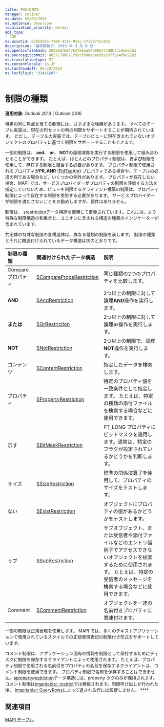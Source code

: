 ```yaml
---
title: 制限の種類
manager: soliver
ms.date: 03/09/2015
ms.audience: Developer
localization_priority: Normal
api_type:
- COM
ms.assetid: 0d3bd58b-7100-4117-91ac-27139715c85b
description: '最終更新日: 2015 年 3 月 9 日'
ms.openlocfilehash: 28159dfb947b4fb0ea54680627588b7c10bee3b3
ms.sourcegitcommit: 8657170d071f9bcf680aba50b9c07f2a4fb82283
ms.translationtype: MT
ms.contentlocale: ja-JP
ms.lasthandoff: 04/28/2019
ms.locfileid: "33416287"
---
```

# <a name="types-of-restrictions"></a>制限の種類

  
  
**適用対象**: Outlook 2013 | Outlook 2016 
  
特定の列に焦点を当てる制限には、さまざまな種類があります。 すべてのテーブル実装は、現在の列セットの列の制限をサポートすることが期待されています。 ただし、テーブルの実装では、テーブルビューに現在含まれていないオブジェクトのプロパティに基づく制限をサポートすることもできます。
  
一部の制限は、 **and**、 **or**、 **NOT**の論理演算を実行する制限を使用して組み合わせることができます。 たとえば、ほとんどのプロパティ制限は、**および**制限を使用して、存在する制限と結合する必要があります。 プロパティ制限で使用されるプロパティが**PR_ANR** ([PidTagAnr](pidtaganr-canonical-property.md)) プロパティである場合や、テーブルの必須の列である場合など、いくつかの例外があります。 プロパティが存在しない場合、MAPI では、サービスプロバイダーがプロパティの制限を評価する方法を指定していないため、ビューを制限するクライアント構築の制限は、プロパティ制限によって存在する制限を使用する必要があります。 サービスプロバイダーが制限を満たさないことをお勧めしますが、要件はありません。 
  
制限は、 [srestriction](srestriction.md)データ構造を使用して定義されています。これには、より特殊な制限構造の和集合と、ユニオンに含まれる構造の種類のインジケーターが含まれています。 
  
共用体の特殊な制限の各構造体は、異なる種類の制限を表します。 制限の種類とそれに関連付けられているデータ構造は次のとおりです。
  
|**制限の種類**|**関連付けられたデータ構造**|**説明**|
|:-----|:-----|:-----|
|Compare プロパティ  <br/> |[SComparePropsRestriction](scomparepropsrestriction.md) <br/> |同じ種類の2つのプロパティを比較します。  <br/> |
|**AND** <br/> |[SAndRestriction](sandrestriction.md) <br/> |2つ以上の制限に対して論理**AND**操作を実行します。  <br/> |
|**または** <br/> |[SOrRestriction](sorrestriction.md) <br/> |2つ以上の制限に対して論理**or**操作を実行します。  <br/> |
|**NOT** <br/> |[SNotRestriction](snotrestriction.md) <br/> |2つ以上の制限で、論理**NOT**操作を実行します。  <br/> |
|コンテンツ  <br/> |[SContentRestriction](scontentrestriction.md) <br/> |指定したデータを検索します。  <br/> |
|プロパティ  <br/> |[SPropertyRestriction](spropertyrestriction.md) <br/> |特定のプロパティ値を一致条件として指定します。 たとえば、特定の種類の添付ファイルを検索する場合などに使用できます。  <br/> |
|示す  <br/> |[SBitMaskRestriction](sbitmaskrestriction.md) <br/> |PT_LONG プロパティにビットマスクを適用します。通常は、特定のフラグが設定されているかどうかを判断します。  <br/> |
|サイズ  <br/> |[SSizeRestriction](ssizerestriction.md) <br/> |標準の関係演算子を使用して、プロパティのサイズをテストします。  <br/> |
|ない  <br/> |[SExistRestriction](sexistrestriction.md) <br/> |オブジェクトにプロパティの値があるかどうかをテストします。  <br/> |
|サブ  <br/> |[SSubRestriction](ssubrestriction.md) <br/> |サブオブジェクト、または受信者や添付ファイルなどのエントリ識別子でアクセスできないオブジェクトを検索するために使用されます。 たとえば、特定の受信者のメッセージを検索する場合などに使用できます。  <br/> |
|Comment  <br/> |[SCommentRestriction](scommentrestriction.md) <br/> |オブジェクトを一連の名前付きプロパティに関連付けます。  <br/> |
   
一部の制限は正規表現を使用します。 MAPI では、多くのテキストアプリケーションで使用されているスタイルでの正規表現表記の制限付き形式をサポートしています。
  
コメント制限は、アプリケーション固有の情報を制限として保持するためにディスクに制限を保存するクライアントによって使用されます。 たとえば、プロパティ制限で使用される名前付きプロパティの名前を保存するクライアントは、コメント制限を使用できます。 プロパティ制限で名前を保存することはできません。[spropertyrestriction](spropertyrestriction.md)データ構造には、property タグのみが保持されます。 コメント制限は[imapitable:: restrict](imapitable-restrict.md)では無視されます。制限呼び出しが行われた後、 [imapitable:: QueryRows](imapitable-queryrows.md)によって返される行には影響しません。 **** 
  
## <a name="see-also"></a>関連項目



[MAPI テーブル](mapi-tables.md)

